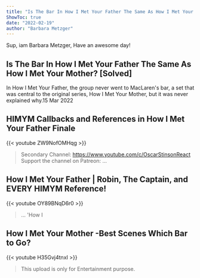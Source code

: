 ```yaml
---
title: "Is The Bar In How I Met Your Father The Same As How I Met Your Mother? [Solved]"
ShowToc: true 
date: "2022-02-19"
author: "Barbara Metzger" 
---
```


Sup, iam Barbara Metzger, Have an awesome day!
## Is The Bar In How I Met Your Father The Same As How I Met Your Mother? [Solved]
In How I Met Your Father, the group never went to MacLaren's bar, a set that was central to the original series, How I Met Your Mother, but it was never explained why.15 Mar 2022

## HIMYM Callbacks and References in How I Met Your Father Finale
{{< youtube ZW9NofOMHqg >}}
>Secondary Channel: https://www.youtube.com/c/OscarStinsonReact Support the channel on Patreon: ...

## How I Met Your Father | Robin, The Captain, and EVERY HIMYM Reference!
{{< youtube OY89BNqD6r0 >}}
>... 'How I 

## How I Met Your Mother -Best Scenes Which Bar to Go?
{{< youtube H35Gvj4tnxI >}}
>This upload is only for Entertainment purpose.

